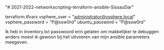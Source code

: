 "# 2021-2022-networkscripting-terraform-ansible-SissauDar"

terraform.tfvars
vsphere_user = "administrator@vsphere.local"
vsphere_password = "P@ssw0rd"
ubuntu_password = "P@ssw0rd"


Ik heb in inventory.txt passwoord erin gelaten om makkelijker te debuggen anders moest ik gewoon bij het uitvoeren van mijn ansible parameters meegeven.

